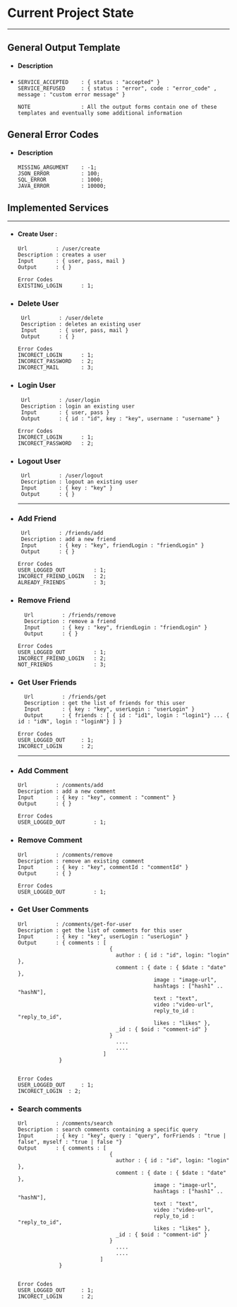 # Current Project State
--------------------
## General Output Template
- #### Description
- 
    ```
    SERVICE_ACCEPTED    : { status : "accepted" }
    SERVICE_REFUSED     : { status : "error", code : "error_code" , message : "custom error message" }
    ```
    ```
    NOTE                : All the output forms contain one of these templates and eventually some additional information
    ```
## General Error Codes
- #### Description
    ```
    MISSING_ARGUMENT    : -1;
    JSON_ERROR          : 100;
    SQL_ERROR           : 1000;
    JAVA_ERROR          : 10000;
    ```

## Implemented Services 
--------------------
- #### Create User :
    ```
    Url         : /user/create
    Description : creates a user
    Input       : { user, pass, mail }
    Output      : { }
    ```
    ```
    Error Codes
    EXISTING_LOGIN      : 1;
    ````
    
- ### Delete User
   ```
    Url         : /user/delete
    Description : deletes an existing user
    Input       : { user, pass, mail }
    Output      : { }
    ```
    ```
    Error Codes
    INCORECT_LOGIN      : 1;
    INCORECT_PASSWORD   : 2;
    INCORECT_MAIL       : 3;
    ````
    
- ### Login User
   ```
    Url         : /user/login
    Description : login an existing user
    Input       : { user, pass }
    Output      : { id : "id", key : "key", username : "username" }
    ```
    ```
    Error Codes
    INCORECT_LOGIN      : 1;
    INCORECT_PASSWORD   : 2;
    ````
    
- ### Logout User
   ```
    Url         : /user/logout
    Description : logout an existing user
    Input       : { key : "key" }
    Output      : { }
    ```
    
    ****
    
- ### Add Friend
   ```
    Url         : /friends/add
    Description : add a new friend
    Input       : { key : "key", friendLogin : "friendLogin" }
    Output      : { }
    ```
    ```
    Error Codes
    USER_LOGGED_OUT         : 1;
    INCORECT_FRIEND_LOGIN   : 2;
    ALREADY_FRIENDS         : 3;
    ````

- ### Remove Friend
  ```
    Url         : /friends/remove
    Description : remove a friend
    Input       : { key : "key", friendLogin : "friendLogin" }
    Output      : { }
    ```
    ```
    Error Codes
    USER_LOGGED_OUT         : 1;
    INCORECT_FRIEND_LOGIN   : 2;
    NOT_FRIENDS             : 3;
    ````

- ### Get User Friends

  ```
    Url         : /friends/get
    Description : get the list of friends for this user
    Input       : { key : "key", userLogin : "userLogin" }
    Output      : { friends : [ { id : "id1", login : "login1"} ... { id : "idN", login : "loginN"} ] }
    ```
    ```
    Error Codes
    USER_LOGGED_OUT	    : 1;
    INCORECT_LOGIN	    : 2;
    ````
    --------------------
    
- ### Add Comment
    ```
    Url         : /comments/add
    Description : add a new comment
    Input       : { key : "key", comment : "comment" }
    Output      : { }
    ```
    ```
    Error Codes
    USER_LOGGED_OUT         : 1;
    ````
    
- ### Remove Comment

    ```
    Url         : /comments/remove
    Description : remove an existing comment
    Input       : { key : "key", commentId : "commentId" }
    Output      : { }
    ```
    ```
    Error Codes
    USER_LOGGED_OUT         : 1;
    ````
    
- ### Get User Comments

    ```
    Url         : /comments/get-for-user
    Description : get the list of comments for this user
    Input       : { key : "key", userLogin : "userLogin" }
    Output      : { comments : [
				                 {
                				   author : { id : "id", login: "login" },
                    		       comment : { date : { $date : "date" },
                				               image : "image-url",
                					           hashtags : ["hash1" .. "hashN"],
                					           text : "text", 
                					           video :"video-url",
                					           reply_to_id : "reply_to_id",
                					           likes : "likes" },
                			       _id : { $oid : "comment-id" }
				                 }
                				   ....
                				   ....
			                   ]
		         }
				   
    ```
    ```
    Error Codes
    USER_LOGGED_OUT     : 1;
    INCORECT_LOGIN	: 2;
    ````


- ### Search comments
    ```
    Url         : /comments/search
    Description : search comments containing a specific query
    Input       : { key : "key", query : "query", forFriends : "true | false", myself : "true | false "}
    Output      : { comments : [
				                 {
                				   author : { id : "id", login: "login" },
                    		       comment : { date : { $date : "date" },
                				               image : "image-url",
                					           hashtags : ["hash1" .. "hashN"],
                					           text : "text", 
                					           video :"video-url",
                					           reply_to_id : "reply_to_id",
                					           likes : "likes" },				   	       
                			       _id : { $oid : "comment-id" }
				                 }
                				   ....
                				   ....
			                  ]
		         }
				    
    ```
    ```
    Error Codes
    USER_LOGGED_OUT     : 1;
    INCORECT_LOGIN	    : 2;
    ````
